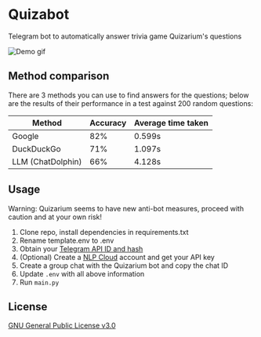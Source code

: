 # Quizabot

Telegram bot to automatically answer trivia game Quizarium's questions

![Demo gif](.github/quizabot.gif)

## Method comparison

There are 3 methods you can use to find answers for the questions; below are the results of their performance in a test against 200 random questions:

| Method            | Accuracy | Average time taken |
| ----------------- | -------- | ------------------ |
| Google            | 82%      | 0.599s             |
| DuckDuckGo        | 71%      | 1.097s             |
| LLM (ChatDolphin) | 66%      | 4.128s             |

## Usage

Warning: Quizarium seems to have new anti-bot measures, proceed with caution and at your own risk!

1. Clone repo, install dependencies in requirements.txt
2. Rename template.env to .env
3. Obtain your [Telegram API ID and hash](https://docs.telethon.dev/en/stable/basic/signing-in.html)
4. (Optional) Create a [NLP Cloud](https://nlpcloud.com/) account and get your API key
5. Create a group chat with the Quizarium bot and copy the chat ID
6. Update `.env` with all above information
7. Run `main.py`

## License

[GNU General Public License v3.0](LICENSE)
